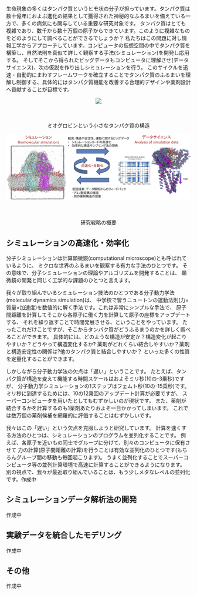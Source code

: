 生命現象の多くはタンパク質というヒモ状の分子が担っています。タンパク質は数十億年におよぶ進化の結果として獲得された神秘的なふるまいを備えている一方で、多くの病気にも関与している重要な研究対象です。
タンパク質はとても複雑であり、数千から数十万個の原子からできています。このように複雑なものをどのようにして調べることができるでしょうか？
私たちはこの問題に対し情報工学からアプローチしています。コンピュータの仮想空間の中でタンパク質を構築し、自然法則を真似て詳しく観察する手法(シミュレーション)を開発し応用する。
そしてそこから得られたビッグデータもコンピュータに理解させ(データサイエンス)、次の仮説を作り出しシミュレーションを行う。
このサイクルを迅速・自動的にまわすフレームワークを確立することでタンパク質のふるまいを理解し制御する、具体的にはタンパク質機能を改善する合理的デザインや薬剤設計へ貢献することが目標です。

<p align="center">
  <img src="../../images/myoglobin.gif">
</p>
</br>
<p align="center">
ミオグロビンという小さなタンパク質の構造</br>
</p>

<p align="center">
  <img src="../../images/research.png">
</p>
</br>
<p align="center">
研究戦略の概要</br>
</p>

## シミュレーションの高速化・効率化

分子シミュレーションは計算顕微鏡(computational microscope)とも呼ばれているように、
ミクロな世界のふるまいを観察する有力な手法のひとつです。
その意味で、分子シミュレーションの理論やアルゴリズムを開発することは、
顕微鏡の開発と同じく工学的な課題のひとつと言えます。

我々が取り組んでいるシミュレーション技法のひとつである分子動力学法(molecular dynamics simulation)は、
中学校で習うニュートンの運動法則(力=質量×加速度)を数値的に解く手法です。これは非常にシンプルな手法で、
原子間距離を計算してそこから各原子に働く力を計算して原子の座標をアップデートする、
それを繰り返すことで時間発展させる、ということをやっています。
たったこれだけことですが、そこからタンパク質がどうふるまうのかを詳しく調べることができます。
具体的には、どのような構造が安定か？構造変化が起こりやすいか？どうやって構造変化するか?
薬剤がどれくらい結合しやすいか？薬剤と構造安定性の関係は?他のタンパク質と結合しやすいか？
といった多くの性質を定量化することができます。

しかしながら分子動力学法の欠点は「遅い」ということです。
たとえば、タンパク質が構造を変えて機能する時間スケールはおよそミリ秒(10の-3乗秒)ですが、
分子動力学シミュレーションの1ステップはフェムト秒(10の-15乗秒)です。
ミリ秒に到達するためには、10の12乗回のアップデート計算が必要ですが、
スーパーコンピュータを用いたとしてもむずかしいのが現状です。
また、薬剤が結合するかを計算するのも1薬剤あたりおよそ一日かかってしまいます。
これでは数万個の薬剤候補を網羅的に評価することはむずかしいです。

我々はこの「遅い」という欠点を克服しようと研究しています。
計算を速くする方法のひとつは、シミュレーションのプログラムを並列化することです。
例えば、各原子を近いもの同士でグループに分けて、別々のコンピュータに保有させて
力の計算(原子間距離の計算)を行うことは有効な並列化のひとつです(もちろんグループ間の移動も毎回起こります)。
うまく並列化することでスーパーコンピュータ等の並列計算環境で高速に計算することができるようになります。
別の視点で、我々が最近取り組んでいることは、もう少しメタなレベルの並列化です。作成中


## シミュレーションデータ解析法の開発

作成中

## 実験データを統合したモデリング

作成中

## その他

作成中


